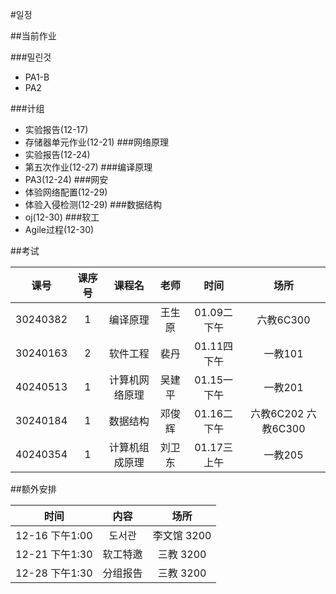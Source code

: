 #일정

##当前作业

###밀린것
* PA1-B
* PA2

###计组	
* 实验报告(12-17)
* 存储器单元作业(12-21)
###网络原理 
* 实验报告(12-24)
* 第五次作业(12-27)
###编译原理 
* PA3(12-24)
###网安 
* 体验网络配置(12-29)
* 体验入侵检测(12-29)
###数据结构 
* oj(12-30)
###软工 
* Agile过程(12-30)



##考试

| 课号 | 课序号 | 课程名 | 老师 | 时间 | 场所 |
| --- |:----:|:----:|:----:|:----:|:----:|
|30240382|	1| 	编译原理|	王生原|		01.09二 下午|	六教6C300|
|30240163|	2|	软件工程|	裴丹|		01.11四 下午|	一教101|
|40240513|	1|	计算机网络原理|	吴建平|	01.15一 下午|	一教201|
|30240184|	1|	数据结构|	邓俊辉|		01.16二 下午|	六教6C202 六教6C300|
|40240354|	1|	计算机组成原理|	刘卫东|	01.17三 上午|	一教205|

##额外安排

|时间|内容|场所|
|----|:--:|:--:|
|12-16 下午1:00| 도서관|李文馆 3200|
|12-21 下午1:30| 软工特邀|三教 3200|
|12-28 下午1:30| 分组报告|三教 3200|

